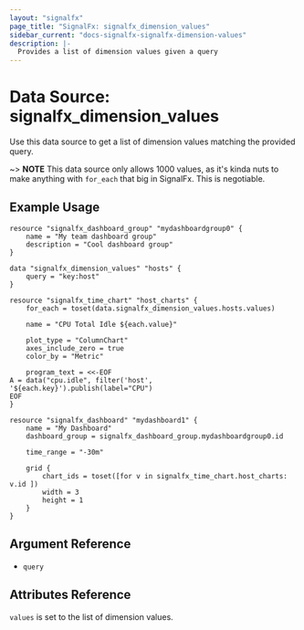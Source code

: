 ```yaml
---
layout: "signalfx"
page_title: "SignalFx: signalfx_dimension_values"
sidebar_current: "docs-signalfx-signalfx-dimension-values"
description: |-
  Provides a list of dimension values given a query
---
```


# Data Source: signalfx_dimension_values

Use this data source to get a list of dimension values matching the provided query.

~> **NOTE** This data source only allows 1000 values, as it's kinda nuts to make anything with `for_each` that big in SignalFx. This is negotiable.

## Example Usage

```hcl
resource "signalfx_dashboard_group" "mydashboardgroup0" {
    name = "My team dashboard group"
    description = "Cool dashboard group"
}

data "signalfx_dimension_values" "hosts" {
	query = "key:host"
}

resource "signalfx_time_chart" "host_charts" {
	for_each = toset(data.signalfx_dimension_values.hosts.values)

    name = "CPU Total Idle ${each.value}"

	plot_type = "ColumnChart"
	axes_include_zero = true
	color_by = "Metric"

    program_text = <<-EOF
A = data("cpu.idle", filter('host', '${each.key}').publish(label="CPU")
EOF
}

resource "signalfx_dashboard" "mydashboard1" {
    name = "My Dashboard"
    dashboard_group = signalfx_dashboard_group.mydashboardgroup0.id

    time_range = "-30m"

    grid {
        chart_ids = toset([for v in signalfx_time_chart.host_charts: v.id ])
        width = 3
        height = 1
    }
}
```

## Argument Reference

* `query`

## Attributes Reference

`values` is set to the list of dimension values.
